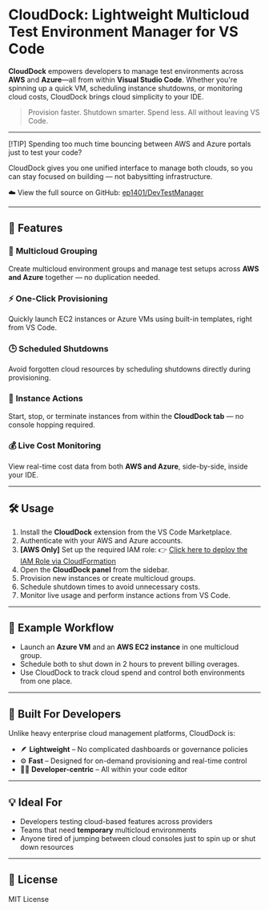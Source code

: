 # CloudDock: Lightweight Multicloud Test Environment Manager for VS Code

**CloudDock** empowers developers to manage test environments across **AWS** and **Azure**—all from within **Visual Studio Code**. Whether you're spinning up a quick VM, scheduling instance shutdowns, or monitoring cloud costs, CloudDock brings cloud simplicity to your IDE.

> Provision faster. Shutdown smarter. Spend less. All without leaving VS Code.

---

[!TIP] Spending too much time bouncing between AWS and Azure portals just to test your code?

CloudDock gives you one unified interface to manage both clouds, so you can stay focused on building — not babysitting infrastructure.

☁️ View the full source on GitHub: [ep1401/DevTestManager](https://github.com/ep1401/DevTestManager)

---

## 🚀 Features

### 🔁 **Multicloud Grouping**
Create multicloud environment groups and manage test setups across **AWS and Azure** together — no duplication needed.

### ⚡ **One-Click Provisioning**
Quickly launch EC2 instances or Azure VMs using built-in templates, right from VS Code.

### 🕒 **Scheduled Shutdowns**
Avoid forgotten cloud resources by scheduling shutdowns directly during provisioning.

### 🧩 **Instance Actions**
Start, stop, or terminate instances from within the **CloudDock tab** — no console hopping required.

### 💰 **Live Cost Monitoring**
View real-time cost data from both **AWS and Azure**, side-by-side, inside your IDE.

---

## 🛠️ Usage

1. Install the **CloudDock** extension from the VS Code Marketplace.
2. Authenticate with your AWS and Azure accounts.
3. **[AWS Only]** Set up the required IAM role:
   👉 [Click here to deploy the IAM Role via CloudFormation](https://us-east-2.console.aws.amazon.com/cloudformation/home?#/stacks/create/review?stackName=EC2ManagementRole&templateURL=https://my-ec2-role-templates.s3.us-east-2.amazonaws.com/iam-role-template.yaml)
4. Open the **CloudDock panel** from the sidebar.
5. Provision new instances or create multicloud groups.
6. Schedule shutdown times to avoid unnecessary costs.
7. Monitor live usage and perform instance actions from VS Code.

---

## 🧪 Example Workflow

- Launch an **Azure VM** and an **AWS EC2 instance** in one multicloud group.
- Schedule both to shut down in 2 hours to prevent billing overages.
- Use CloudDock to track cloud spend and control both environments from one place.

---

## 🧠 Built For Developers

Unlike heavy enterprise cloud management platforms, CloudDock is:

- 🪶 **Lightweight** – No complicated dashboards or governance policies
- ⚙️ **Fast** – Designed for on-demand provisioning and real-time control
- 🧑‍💻 **Developer-centric** – All within your code editor

---

## 💡 Ideal For

- Developers testing cloud-based features across providers  
- Teams that need **temporary** multicloud environments  
- Anyone tired of jumping between cloud consoles just to spin up or shut down resources

---

## 📄 License

MIT License
